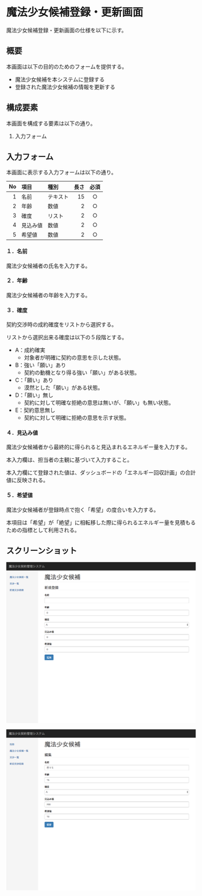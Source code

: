 # 魔法少女候補登録・更新画面

魔法少女候補登録・更新画面の仕様を以下に示す。

## 概要

本画面は以下の目的のためのフォームを提供する。

- 魔法少女候補を本システムに登録する
- 登録された魔法少女候補の情報を更新する

## 構成要素

本画面を構成する要素は以下の通り。

1. 入力フォーム

## 入力フォーム

本画面に表示する入力フォームは以下の通り。

| No | 項目     | 種別     | 長さ | 必須 |
|---:|:---------|:---------|-----:|:----:|
|  1 | 名前     | テキスト |   15 |  ○   |
|  2 | 年齢     | 数値     |    2 |  ○   |
|  3 | 確度     | リスト   |    2 |  ○   |
|  4 | 見込み値 | 数値     |    2 |  ○   |
|  5 | 希望値   | 数値     |    2 |  ○   |

#### １．名前

魔法少女候補者の氏名を入力する。

#### ２．年齢

魔法少女候補者の年齢を入力する。

#### ３．確度

契約交渉時の成約確度をリストから選択する。

リストから選択出来る確度は以下の５段階とする。

- A：成約確実
    - 対象者が明確に契約の意思を示した状態。
- B：強い「願い」あり
    - 契約の動機となり得る強い「願い」がある状態。
- C：「願い」あり
    - 漠然とした「願い」がある状態。
- D：「願い」無し
    - 契約に対して明確な拒絶の意思は無いが、「願い」も無い状態。
- E：契約意思無し
    - 契約に対して明確に拒絶の意思を示す状態。

#### ４．見込み値

魔法少女候補者から最終的に得られると見込まれるエネルギー量を入力する。

本入力欄は、担当者の主観に基づいて入力すること。

本入力欄にて登録された値は、ダッシュボードの「エネルギー回収計画」の合計値に反映される。

#### ５．希望値

魔法少女候補者が登録時点で抱く「希望」の度合いを入力する。

本項目は「希望」が「絶望」に相転移した際に得られるエネルギー量を見積もるための指標として利用される。

## スクリーンショット

![魔法少女候補登録画面](images/parsons_add.png)

![魔法少女候補更新画面](images/parsons_update.png)
